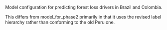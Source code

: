Model configuration for predicting forest loss drivers in Brazil and Colombia.

This differs from model_for_phase2 primarily in that it uses the revised label
hierarchy rather than conforming to the old Peru one.

